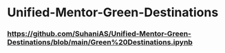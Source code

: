 # Unified-Mentor-Green-Destinations
### https://github.com/SuhaniAS/Unified-Mentor-Green-Destinations/blob/main/Green%20Destinations.ipynb
